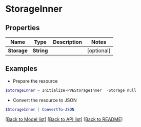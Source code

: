 # StorageInner
## Properties

Name | Type | Description | Notes
------------ | ------------- | ------------- | -------------
**Storage** | **String** |  | [optional] 

## Examples

- Prepare the resource
```powershell
$StorageInner = Initialize-PVEStorageInner  -Storage null
```

- Convert the resource to JSON
```powershell
$StorageInner | ConvertTo-JSON
```

[[Back to Model list]](../README.md#documentation-for-models) [[Back to API list]](../README.md#documentation-for-api-endpoints) [[Back to README]](../README.md)

